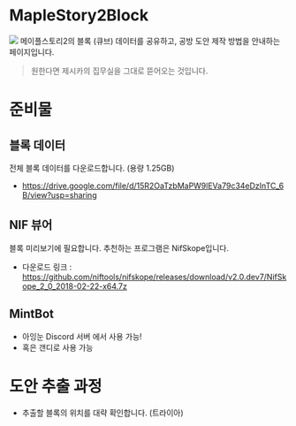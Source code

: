 # MapleStory2Block

![](https://imgur.com/mSI8Naa)
메이플스토리2의 블록 (큐브) 데이터를 공유하고, 공방 도안 제작 방법을 안내하는 페이지입니다.
> 원한다면 제시카의 집무실을 그대로 뜯어오는 것입니다.

# 준비물

## 블록 데이터

전체 블록 데이터를 다운로드합니다. (용량 1.25GB)
- https://drive.google.com/file/d/15R2OaTzbMaPW9lEVa79c34eDzInTC_6B/view?usp=sharing

## NIF 뷰어

블록 미리보기에 필요합니다. 추천하는 프로그램은 NifSkope입니다.
- 다운로드 링크 : https://github.com/niftools/nifskope/releases/download/v2.0.dev7/NifSkope_2_0_2018-02-22-x64.7z

## MintBot

- 아잉눈 Discord 서버 에서 사용 가능!
- 혹은 갠디로 사용 가능

# 도안 추출 과정

- 추출할 블록의 위치를 대략 확인합니다. (트라이아)

